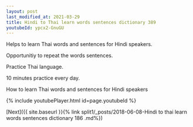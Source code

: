 ```yaml
---
layout: post
last_modified_at: 2021-03-29
title: Hindi to Thai learn words sentences dictionary 389 
youtubeId: ypcx2-GnuGU
---
```

 
 
Helps to learn Thai words and sentences for Hindi speakers.

Opportunitiy to repeat the words sentences. 

Practice Thai language. 
 
10 minutes practice every day. 
 
How to learn Thai words and sentences for Hindi speakers 
 
{% include youtubePlayer.html id=page.youtubeId %}
 
 
[Next]({{ site.baseurl }}{% link  split1/_posts/2018-06-08-Hindi to thai learn words sentences dictionary 186 .md%})
 
